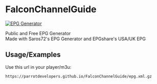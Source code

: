 
# FalconChannelGuide

[![EPG Generator](https://github.com/ParrotDevelopers/FalconChannelGuide/actions/workflows/epg.yml/badge.svg)](https://github.com/ParrotDevelopers/FalconChannelGuide/actions/workflows/epg.yml)

Public and Free EPG Generator  
Made with Saros72's EPG Generator and EPGshare's USA/UK EPG  


## Usage/Examples

Use this url in your player/m3u:
```
https://parrotdevelopers.github.io/FalconChannelGuide/epg.xml.gz
```

